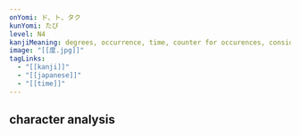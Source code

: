 ```yaml
---
onYomi: ド、ト、タク
kunYomi: たび
level: N4
kanjiMeaning: degrees, occurrence, time, counter for occurences, consider, attitude
image: "[[度.jpg]]"
tagLinks:
  - "[[kanji]]"
  - "[[japanese]]"
  - "[[time]]"
---
```

## character analysis